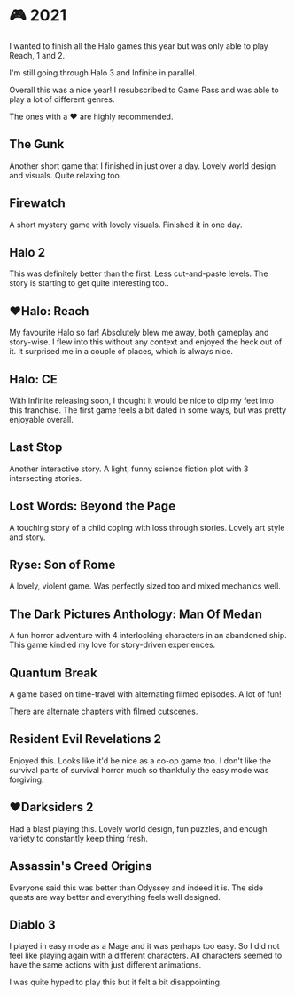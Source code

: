 # 🎮 2021

I wanted to finish all the Halo games this year but was only able to
play Reach, 1 and 2.

I'm still going through Halo 3 and Infinite in parallel.

Overall this was a nice year! I resubscribed to Game Pass and was
able to play a lot of different genres.

The ones with a ♥ are highly recommended.

## The Gunk

Another short game that I finished in just over a day. Lovely world design and
visuals. Quite relaxing too.

## Firewatch

A short mystery game with lovely visuals. Finished it in one day.

## Halo 2

This was definitely better than the first. Less cut-and-paste levels. The story
is starting to get quite interesting too..

## ♥**Halo: Reach**

My favourite Halo so far! Absolutely blew me away, both gameplay and
story-wise. I flew into this without any context and enjoyed the heck out of
it. It surprised me in a couple of places, which is always nice.

## Halo: CE

With Infinite releasing soon, I thought it would be nice to dip my feet into
this franchise. The first game feels a bit dated in some ways, but was pretty
enjoyable overall.

## Last Stop

Another interactive story. A light, funny science fiction plot with 3
intersecting stories.


## Lost Words: Beyond the Page

A touching story of a child coping with loss through stories. Lovely art style
and story.

## Ryse: Son of Rome

A lovely, violent game. Was perfectly sized too and mixed mechanics well.

## The Dark Pictures Anthology: Man Of Medan

A fun horror adventure with 4 interlocking characters in an abandoned ship.
This game kindled my love for story-driven experiences.

## Quantum Break

A  game based on time-travel with alternating filmed episodes. A lot of fun!

There are alternate chapters with filmed cutscenes.

## Resident Evil Revelations 2

Enjoyed this. Looks like it'd be nice as a co-op game too. I don't like the
survival parts of survival horror much so thankfully the easy mode was
forgiving.

## ♥**Darksiders 2**

Had a blast playing this. Lovely world design, fun puzzles, and enough variety
to constantly keep thing fresh.

## Assassin's Creed Origins

Everyone said this was better than Odyssey and indeed it is. The side quests
are way better and everything feels well designed.

## Diablo 3

I played in easy mode as a Mage and it was perhaps too easy. So I did not feel
like playing again with a different characters. All characters seemed to have
the same actions with just different animations.

I was quite hyped to play this but it felt a bit disappointing.
